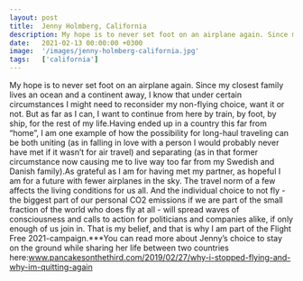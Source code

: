 ```yaml
---
layout: post
title:  Jenny Holmberg, California
description: My hope is to never set foot on an airplane again. Since my closest family lives an ocean and a continent away, I know that under certain circumstance...
date:   2021-02-13 00:00:00 +0300
image:  '/images/jenny-holmberg-california.jpg'
tags:   ['california']
---
```

My hope is to never set foot on an airplane again. Since my closest family lives an ocean and a continent away, I know that under certain circumstances I might need to reconsider my non-flying choice, want it or not. But as far as I can, I want to continue from here by train, by foot, by ship, for the rest of my life.Having ended up in a country this far from “home”, I am one example of how the possibility for long-haul traveling can be both uniting (as in falling in love with a person I would probably never have met if it wasn’t for air travel) and separating (as in that former circumstance now causing me to live way too far from my Swedish and Danish family).As grateful as I am for having met my partner, as hopeful I am for a future with fewer airplanes in the sky. The travel norm of a few affects the living conditions for us all. And the individual choice to not fly - the biggest part of our personal CO2 emissions if we are part of the small fraction of the world who does fly at all - will spread waves of consciousness and calls to action for politicians and companies alike, if only enough of us join in. That is my belief, and that is why I am part of the Flight Free 2021-campaign.***You can read more about Jenny’s choice to stay on the ground while sharing her life between two countries here:www.pancakesonthethird.com/2019/02/27/why-i-stopped-flying-and-why-im-quitting-again

